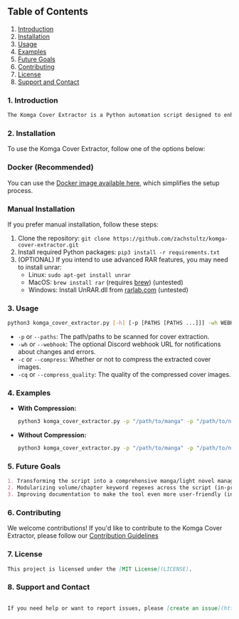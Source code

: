 ## Table of Contents
1. [Introduction](#1-introduction)
2. [Installation](#2-installation)
3. [Usage](#3-usage)
4. [Examples](#4-examples)
5. [Future Goals](#5-future-goals)
6. [Contributing](#6-contributing)
7. [License](#7-license)
8. [Support and Contact](#8-support-and-contact)

### 1. Introduction

```markdown
The Komga Cover Extractor is a Python automation script designed to enhance the user experience of Komga, a manga and light novel manager. This script automates the detection and extraction of covers from zip, cbz, and epub files, providing users with high-resolution local covers within Komga.
```

### 2. Installation

To use the Komga Cover Extractor, follow one of the options below:

### Docker (Recommended)
You can use the [Docker image available here](https://hub.docker.com/r/zachstultz/komga-cover-extractor), which simplifies the setup process.

### Manual Installation
If you prefer manual installation, follow these steps:
1. Clone the repository: `git clone https://github.com/zachstultz/komga-cover-extractor.git`
2. Install required Python packages: `pip3 install -r requirements.txt`
3. (OPTIONAL) If you intend to use advanced RAR features, you may need to install unrar:
   - Linux: `sudo apt-get install unrar`
   - MacOS: `brew install rar` (requires [brew](https://brew.sh/)) (untested)
   - Windows: Install UnRAR.dll from [rarlab.com](https://www.rarlab.com/rar_add.htm) (untested)

### 3. Usage
```bash
python3 komga_cover_extractor.py [-h] [-p [PATHS [PATHS ...]]] -wh WEBHOOK1,WEBHOOK2,upto N [-c COMPRESS] [-cq COMPRESS_QUALITY]
```

- `-p` or `--paths`: The path/paths to be scanned for cover extraction.
- `-wh` or `--webhook`: The optional Discord webhook URL for notifications about changes and errors.
- `-c` or `--compress`: Whether or not to compress the extracted cover images.
- `-cq` or `--compress_quality`: The quality of the compressed cover images.

### 4. Examples

- **With Compression:**
  ```bash
  python3 komga_cover_extractor.py -p "/path/to/manga" -p "/path/to/novels" -c "True" -cq "60"
  ```
  
- **Without Compression:**
  ```bash
  python3 komga_cover_extractor.py -p "/path/to/manga" -p "/path/to/novels"
  ```
### 5. Future Goals

```markdown
1. Transforming the script into a comprehensive manga/light novel manager with a wide range of features (in-progress).
2. Modularizing volume/chapter keyword regexes across the script (in-progress).
3. Improving documentation to make the tool even more user-friendly (in-progress).
```

### 6. Contributing

We welcome contributions! If you'd like to contribute to the Komga Cover Extractor, please follow our [Contribution Guidelines](CONTRIBUTING.md)

### 7. License

```markdown
This project is licensed under the [MIT License](LICENSE).
```

### 8. Support and Contact
```markdown

If you need help or want to report issues, please [create an issue](https://github.com/zachstultz/komga-cover-extractor/issues) on GitHub.
```
